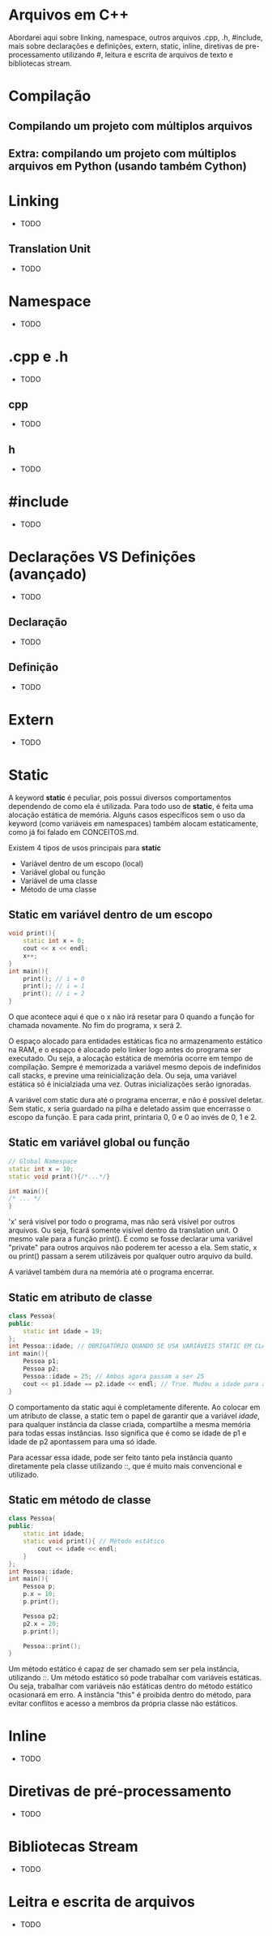 # Arquivos em C++

Abordarei aqui sobre linking, namespace, outros arquivos .cpp, .h, #include, mais sobre declarações e definições, extern, static, inline, diretivas de pre-processamento utilizando #, leitura e escrita de arquivos de texto e bibliotecas stream.

# Compilação

## Compilando um projeto com múltiplos arquivos

## Extra: compilando um projeto com múltiplos arquivos em Python (usando também Cython)

# Linking

- TODO

## Translation Unit

- TODO

# Namespace

- TODO

# .cpp e .h

- TODO

## cpp

- TODO

## h

- TODO

# #include

- TODO

# Declarações VS Definições (avançado)

- TODO

## Declaração

- TODO

## Definição

- TODO

# Extern

- TODO

# Static

A keyword **static** é peculiar, pois possui diversos comportamentos dependendo de como ela é utilizada. Para todo uso de **static**, é feita uma alocação estática de memória. Alguns casos específicos sem o uso da keyword (como variáveis em namespaces) também alocam estaticamente, como já foi falado em CONCEITOS.md.

Existem 4 tipos de usos principais para **static**

- Variável dentro de um escopo (local)
- Variável global ou função
- Variável de uma classe
- Método de uma classe

## Static em variável dentro de um escopo

```cpp
void print(){
    static int x = 0;
    cout << x << endl;
    x++;
}
int main(){
    print(); // i = 0
    print(); // i = 1
    print(); // i = 2
}
```

O que acontece aqui é que o x não irá resetar para 0 quando a função for chamada novamente. No fim do programa, x será 2.

O espaço alocado para entidades estáticas fica no armazenamento estático na RAM, e o espaço é alocado pelo linker logo antes do programa ser executado. Ou seja, a alocação estática de memória ocorre em tempo de compilação. Sempre é memorizada a variável mesmo depois de indefinidos call stacks, e previne uma reinicialização dela. Ou seja, uma variável estática só é inicialziada uma vez. Outras inicializações serão ignoradas.

A variável com static dura até o programa encerrar, e não é possível deletar. Sem static, x seria guardado na pilha e deletado assim que encerrasse o escopo da função. E para cada print, printaria 0, 0 e 0 ao invés de 0, 1 e 2.

## Static em variável global ou função

```cpp
// Global Namespace
static int x = 10;
static void print(){/*...*/}

int main(){
/* ... */
}
```

'x' será visível por todo o programa, mas não será visível por outros arquivos. Ou seja, ficará somente visível dentro da translation unit. O mesmo vale para a função print(). É como se fosse declarar uma variável "private" para outros arquivos não poderem ter acesso a ela. Sem static, x ou print() passam a serem utilizáveis por qualquer outro arquivo da build.

A variável também dura na memória até o programa encerrar.

## Static em atributo de classe

```cpp
class Pessoa{
public:
    static int idade = 19;
};
int Pessoa::idade; // OBRIGATÓRIO QUANDO SE USA VARIÁVEIS STATIC EM CLASSES.
int main(){
    Pessoa p1;
    Pessoa p2;
    Pessoa::idade = 25; // Ambos agora passam a ser 25
    cout << p1.idade == p2.idade << endl; // True. Mudou a idade para as duas (25).
}
```

O comportamento da static aqui é completamente diferente. Ao colocar em um atributo de classe, a static tem o papel de garantir que a variável *idade*, para qualquer instância da classe criada, compartilhe a mesma memória para todas essas instâncias. Isso significa que é como se idade de p1 e idade de p2 apontassem para uma só idade.

Para acessar essa idade, pode ser feito tanto pela instância quanto diretamente pela classe utilizando ::, que é muito mais convencional e utilizado.

## Static em método de classe

```cpp
class Pessoa{
public:
    static int idade;
    static void print(){ // Método estático
        cout << idade << endl;
    }
};
int Pessoa::idade;
int main(){
    Pessoa p;
    p.x = 10;
    p.print();

    Pessoa p2;
    p2.x = 20;
    p.print();

    Pessoa::print();
}
```

Um método estático é capaz de ser chamado sem ser pela instância, utilizando *::*. Um método estático só pode trabalhar com variáveis estáticas. Ou seja, trabalhar com variáveis não estáticas dentro do método estático ocasionará em erro. A instância "this" é proibida dentro do método, para evitar conflitos e acesso a membros da própria classe não estáticos.

# Inline

- TODO

# Diretivas de pré-processamento

- TODO

# Bibliotecas Stream

- TODO

# Leitra e escrita de arquivos

- TODO